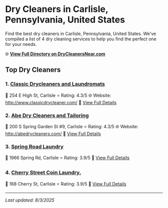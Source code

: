 # Dry Cleaners in Carlisle, Pennsylvania, United States

Find the best dry cleaners in Carlisle, Pennsylvania, United States. We've compiled a list of 4 dry cleaning services to help you find the perfect one for your needs.

🌐 **[View Full Directory on DryCleanersNear.com](https://drycleanersnear.com/city/US/Pennsylvania/Carlisle)**

## Top Dry Cleaners

### 1. [Classic Drycleaners and Laundromats](https://drycleanersnear.com/dryCleaner/6879aaa5bf3f71911faac07a/classic-drycleaners-and-laundromats)
📍 254 E High St, Carlisle
⭐ Rating: 4.3/5
🌐 Website: http://www.classicdrycleaner.com/
🔗 [View Full Details](https://drycleanersnear.com/dryCleaner/6879aaa5bf3f71911faac07a/classic-drycleaners-and-laundromats)

### 2. [Abe Dry Cleaners and Tailoring](https://drycleanersnear.com/dryCleaner/6879aaa8bf3f71911faac0c3/abe-dry-cleaners-and-tailoring)
📍 200 S Spring Garden St #9, Carlisle
⭐ Rating: 4.3/5
🌐 Website: http://abedrycleaners.com/
🔗 [View Full Details](https://drycleanersnear.com/dryCleaner/6879aaa8bf3f71911faac0c3/abe-dry-cleaners-and-tailoring)

### 3. [Spring Road Laundry](https://drycleanersnear.com/dryCleaner/6879aaa7bf3f71911faac0ae/spring-road-laundry)
📍 1966 Spring Rd, Carlisle
⭐ Rating: 3.9/5
🔗 [View Full Details](https://drycleanersnear.com/dryCleaner/6879aaa7bf3f71911faac0ae/spring-road-laundry)

### 4. [Cherry Street Coin Laundry.](https://drycleanersnear.com/dryCleaner/6879aaaabf3f71911faac101/cherry-street-coin-laundry)
📍 168 Cherry St, Carlisle
⭐ Rating: 3.9/5
🔗 [View Full Details](https://drycleanersnear.com/dryCleaner/6879aaaabf3f71911faac101/cherry-street-coin-laundry)


---

*Last updated: 8/3/2025*
